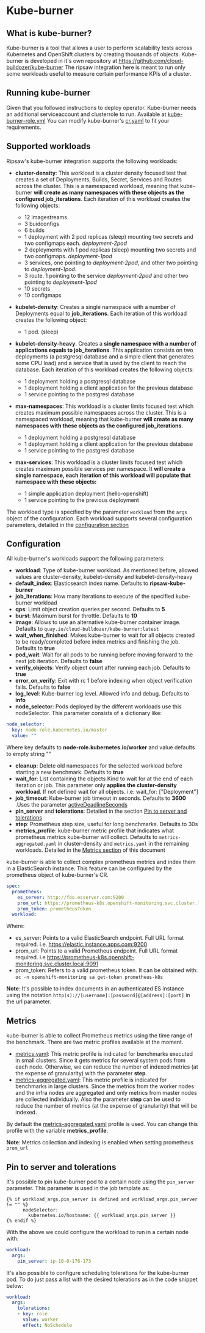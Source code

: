 # Kube-burner

## What is kube-burner?

Kube-burner is a tool that allows a user to perform scalability tests across Kubernetes and OpenShift clusters by creating thousands of objects. Kube-burner is developed in it's own repository at https://github.com/cloud-bulldozer/kube-burner
The ripsaw integration here is meant to run only some workloads useful to measure certain performance KPIs of a cluster.

## Running kube-burner

Given that you followed instructions to deploy operator. Kube-burner needs an additional serviceaccount and clusterrole to run. Available at [kube-burner-role.yml](../resources/kube-burner-role.yml)
You can modify kube-burner's [cr.yaml](../resources/crds/ripsaw_v1alpha1_kube-burner_cr.yaml) to fit your requirements.

## Supported workloads

Ripsaw's kube-burner integration supports the following workloads:

- **cluster-density**: This workload is a cluster density focused test that creates a set of Deployments, Builds, Secret, Services and Routes across the cluster. This is a namespaced workload, meaning that kube-burner **will create as many namespaces with these objects as the configured job_iterations**. 
Each iteration of this workload creates the following objects:
  - 12 imagestreams
  - 3 buidconfigs
  - 6 builds
  - 1 deployment with 2 pod replicas (sleep) mounting two secrets and two configmaps each. *deployment-2pod*
  - 2 deployments with 1 pod replicas (sleep) mounting two secrets and two configmaps. *deployment-1pod*
  - 3 services, one pointing to *deployment-2pod*, and other two pointing to *deployment-1pod*.
  - 3 route. 1 pointing to the service *deployment-2pod* and other two pointing to *deployment-1pod*
  - 10 secrets
  - 10 configmaps

- **kubelet-density**: Creates a single namespace with a number of Deployments equal to **job_iterations**.
Each iteration of this workload creates the following object:
  - 1 pod. (sleep)

- **kubelet-density-heavy**. Creates a **single namespace with a number of applications equals to job_iterations**. This application consists on two deployments (a postgresql database and a simple client that generates some CPU load) and a service that is used by the client to reach the database.
Each iteration of this workload creates the following objects:
  - 1 deployment holding a postgresql database
  - 1 deployment holding a client application for the previous database
  - 1 service pointing to the postgresl database

- **max-namespaces**: This workload is a cluster limits focused test which creates maximum possible namespaces across the cluster. This is a namespaced workload, meaning that kube-burner **will create as many namespaces with these objects as the configured job_iterations**.
  - 1 deployment holding a postgresql database
  - 1 deployment holding a client application for the previous database
  - 1 service pointing to the postgresl database

- **max-services**: This workload is a cluster limits focused test which creates maximum possible services per namespace. It **will create a single namespace, each iteration of this workload will populate that namespace with these objects:**
  - 1 simple application deployment (hello-openshift)
  - 1 service pointing to the previous deployment

The workload type is specified by the parameter `workload` from the `args` object of the configuration. Each workload supports several configuration parameters, detailed in the [configuration section](#configuration)

## Configuration

All kube-burner's workloads support the following parameters:

- **workload**: Type of kube-burner workload. As mentioned before, allowed values are cluster-density, kubelet-density and kubelet-density-heavy
- **default_index**: Elasticsearch index name. Defaults to __ripsaw-kube-burner__
- **job_iterations**: How many iterations to execute of the specified kube-burner workload
- **qps**: Limit object creation queries per second. Defaults to __5__
- **burst**: Maximum burst for throttle. Defaults to __10__
- **image**: Allows to use an alternative kube-burner container image. Defaults to `quay.io/cloud-bulldozer/kube-burner:latest`
- **wait_when_finished**: Makes kube-burner to wait for all objects created to be ready/completed before index metrics and finishing the job. Defaults to __true__
- **pod_wait**: Wait for all pods to be running before moving forward to the next job iteration. Defaults to __false__
- **verify_objects**: Verify object count after running each job. Defaults to __true__
- **error_on_verify**: Exit with rc 1 before indexing when object verification fails. Defaults to __false__
- **log_level**: Kube-burner log level. Allowed info and debug. Defaults to __info__
- **node_selector**: Pods deployed by the different workloads use this nodeSelector. This parameter consists of a dictionary like:

```yaml
node_selector:
  key: node-role.kubernetes.io/master
  value: ""
```
Where key defaults to __node-role.kubernetes.io/worker__ and value defaults to empty string ""

- **cleanup**: Delete old namespaces for the selected workload before starting a new benchmark. Defaults to __true__
- **wait_for**: List containing the objects Kind to wait for at the end of each iteration or job. This parameter only **applies the cluster-density workload**. If not defined wait for all objects. i.e: wait_for: ["Deployment"]
- **job_timeout**: Kube-burner job timeout in seconds. Defaults to __3600__ .Uses the parameter [activeDeadlineSeconds](https://kubernetes.io/docs/concepts/workloads/controllers/job/#job-termination-and-cleanup)
- **pin_server** and **tolerations**: Detailed in the section [Pin to server and tolerations](#Pin-to-server-and-tolerations)
- **step**: Prometheus step size, useful for long benchmarks. Defaults to 30s
- **metrics_profile**: kube-burner metric profile that indicates what prometheus metrics kube-burner will collect. Defaults to `metrics-aggregated.yaml` in cluster-density and `metrics.yaml` in the remaining workloads. Detailed in the [Metrics section](#Metrics) of this document

kube-burner is able to collect complex prometheus metrics and index them in a ElasticSearch instance. This feature can be configured by the prometheus object of kube-burner's CR.

```yaml
spec:
  prometheus:
    es_server: http://foo.esserver.com:9200
    prom_url: https://prometheus-k8s.openshift-monitoring.svc.cluster.local:9091
    prom_token: prometheusToken
  workload:
```

Where:
- es_server: Points to a valid ElasticSearch endpoint. Full URL format required. i.e. https://elastic.instance.apps.com:9200
- prom_url: Points to a valid Prometheus endpoint. Full URL format required. i.e https://prometheus-k8s.openshift-monitoring.svc.cluster.local:9091
- prom_token: Refers to a valid prometheus token. It can be obtained with: `oc -n openshift-monitoring sa get-token prometheus-k8s`

**Note**: It's possible to index documents in an authenticated ES instance using the notation `http(s)://[username]:[password]@[address]:[port]` in the url parameter.

## Metrics

kube-burner is able to collect Prometheus metrics using the time range of the benchmark. There are two metric profiles available at the moment.

- [metrics.yaml](../roles/kube-burner/files/metrics.yaml): This metric profile is indicated for benchmarks executed in small clusters. Since it gets metrics for several system pods from each node. Otherwise, we can reduce the number of indexed metrics (at the expense of granularity) with the parameter **step**.
- [metrics-aggregated.yaml](../roles/kube-burner/files/metrics-aggregated.yaml): This metric profile is indicated for benchmarks in large clusters. Since the metrics from the worker nodes and the infra nodes are aggregated and only metrics from master nodes are collected individually. Also the parameter **step** can be used to reduce the number of metrics (at the expense of granularity) that will be indexed.

By default the [metrics-aggregated.yaml](../roles/kube-burner/files/metrics-aggregated.yaml) profile is used. You can change this profile with the variable **metrics_profile**.

**Note**: Metrics collection and indexing is enabled when setting prometheus `prom_url`

## Pin to server and tolerations

It's possible to pin kube-burner pod to a certain node using the `pin_server` parameter. This parameter is used in the job template as:

```jinja
{% if workload_args.pin_server is defined and workload_args.pin_server != "" %}
      nodeSelector:
        kubernetes.io/hostname: {{ workload_args.pin_server }}
{% endif %}
```

With the above we could configure the workload to run in a certain node with:

```yaml
workload:
  args:
    pin_server: ip-10-0-176-173
```

It's also possible to configure scheduling tolerations for the kube-burner pod. To do just pass a list with the desired tolerations as in the code snippet below:

```yaml
workload:
  args:
    tolerations:
    - key: role
      value: worker
      effect: NoSchedule
```
